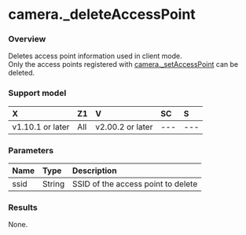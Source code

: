 # camera.\_deleteAccessPoint

### Overview

Deletes access point information used in client mode.  
Only the access points registered with [camera._setAccessPoint](camera._set_access_point.md) can be deleted.  

### Support model

| X | Z1 | V | SC | S |
|:--|:--|:--|:--|:--|
| v1.10.1 or later | All | v2.00.2 or later | --- | --- |

### Parameters

| Name | Type | Description |
|:--|:--|:--|
| ssid | String | SSID of the access point to delete |

### Results

None.
